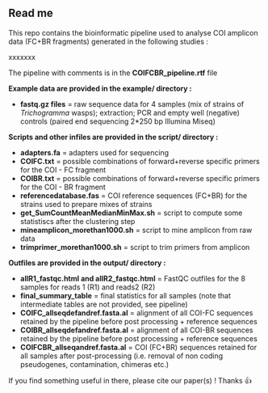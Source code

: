 ## Read me

This repo contains the bioinformatic pipeline used to analyse COI amplicon data (FC+BR fragments) generated in the following studies :

xxxxxxx

The pipeline with comments is in the **COIFCBR_pipeline.rtf** file

**Example data are provided in the example/ directory :**

- **fastq.gz files** = raw sequence data for 4 samples (mix of strains of <i>Trichogramma</i> wasps); extraction; PCR and empty well (negative) controls (paired end sequencing 2*250 bp Illumina Miseq)

**Scripts and other infiles are provided in the script/ directory :**

- **adapters.fa** = adapters used for sequencing
- **COIFC.txt**  = possible combinations of forward+reverse specific primers for the COI - FC fragment
- **COIBR.txt**  = possible combinations of forward+reverse specific primers for the COI - BR fragment
- **referencedatabase.fas** = COI reference sequences (FC+BR) for the strains used to prepare mixes of strains
- **get_SumCountMeanMedianMinMax.sh** = script to compute some statistiscs after the clustering step
- **mineamplicon_morethan1000.sh** = script to mine amplicon from raw data
- **trimprimer_morethan1000.sh** = script to trim primers from amplicon

**Outfiles are provided in the output/ directory :**

- **allR1_fastqc.html and allR2_fastqc.html** = FastQC outfiles for the 8 samples for reads 1 (R1) and reads2 (R2)
- **final_summary_table** = final statistics for all samples (note that intermediate tables are not provided, see pipeline)
- **COIFC_allseqdefandref.fasta.al** = alignment of all COI-FC sequences retained by the pipeline before post processing + reference sequences 
- **COIBR_allseqdefandref.fasta.al** = alignment of all COI-BR sequences retained by the pipeline before post processing + reference sequences 
- **COIFCBR_allseqandref.fasta.al** = COI (FC+BR) sequences retained for all samples after post-processing (i.e. removal of non coding pseudogenes, contamination, chimeras etc.) 

If you find something useful in there, please cite our paper(s) ! Thanks 👍
